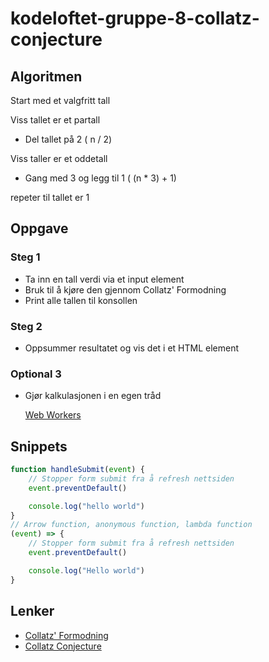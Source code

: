 # kodeloftet-gruppe-8-collatz-conjecture

## Algoritmen

Start med et valgfritt tall

Viss tallet er et partall
- Del tallet på 2 ( n / 2)

Viss taller er et oddetall
- Gang med 3 og legg til 1 ( (n * 3) + 1)

repeter til tallet er 1

## Oppgave

### Steg 1

- Ta inn en tall verdi via et input element
- Bruk til å kjøre den gjennom Collatz' Formodning
- Print alle tallen til konsollen

### Steg 2

- Oppsummer resultatet og vis det i et HTML element

### Optional 3

- Gjør kalkulasjonen i en egen tråd

    [Web Workers](https://developer.mozilla.org/en-US/docs/Web/API/Web_Workers_API/Using_web_workers)

## Snippets

```javascript
function handleSubmit(event) {
    // Stopper form submit fra å refresh nettsiden
    event.preventDefault()

    console.log("hello world")
}
// Arrow function, anonymous function, lambda function
(event) => {
    // Stopper form submit fra å refresh nettsiden
    event.preventDefault()

    console.log("Hello world")
}
```

## Lenker

- [Collatz' Formodning](https://no.wikipedia.org/wiki/Collatz%E2%80%99_formodning)
- [Collatz Conjecture](https://en.wikipedia.org/wiki/Collatz_conjecture)

